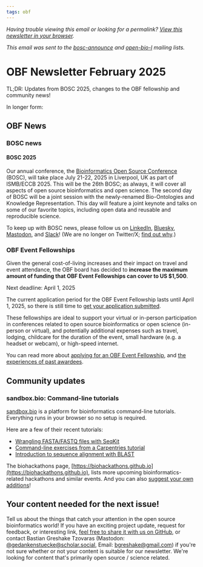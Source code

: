```yaml
---
tags: obf
---
```


_Having trouble viewing this email or looking for a permalink? [View this newsletter in your browser](https://github.com/OBF/newsletter/blob/master/newsletters/2025-02.md)._

_This email was sent to the [bosc-announce](https://groups.google.com/g/bosc-announce) and [open-bio-l](http://mailman.open-bio.org/mailman/listinfo/open-bio-l/) mailing lists._

# OBF Newsletter February 2025

TL;DR: Updates from BOSC 2025, changes to the OBF fellowship and community news!

In longer form: 

## OBF News

### BOSC news

#### BOSC 2025

Our annual conference, the [Bioinformatics Open Source Conference](https://www.open-bio.org/events/bosc-2025/) (BOSC), will take place July 21-22, 2025 in Liverpool, UK as part of ISMB/ECCB 2025. This will be the 26th BOSC; as always, it will cover all aspects of open source bioinformatics and open science.
The second day of BOSC will be a joint session with the newly-renamed Bio-Ontologies and Knowledge Representation. 
This day will feature a joint keynote and talks on some of our favorite topics, including open data and reusable and reproducible science.

To keep up with BOSC news, please follow us on [LinkedIn](https://www.linkedin.com/groups/14344023/), [Bluesky](https://bsky.app/profile/bosc.bsky.social), [Mastodon](https://genomic.social/@BOSC), and [Slack](https://join.slack.com/t/obf-bosc/shared_invite/zt-n5ur1gsj-z2C~69_4lYTFPg5tbWA8Ew)! (We are no longer on Twitter/X; [find out why](https://www.open-bio.org/2023/11/20/leaving-x/).)

### OBF Event Fellowships

Given the general cost-of-living increases and their impact on travel and event attendance, the OBF board has decided to **increase the maximum amount of funding that OBF Event Fellowships can cover to US $1,500**.    

Next deadline: April 1, 2025

The current application period for the OBF Event Fellowship lasts until April 1, 2025, so there is still time to [get your application submitted](https://forms.gle/3yLg94G1C9nkZkvq5).

These fellowships are ideal to support your virtual or in-person participation in conferences related to open source bioinformatics or open science (in-person or virtual), and potentially additional expenses such as travel, lodging, childcare for the duration of the event, small hardware (e.g. a headset or webcam), or high-speed internet.

You can read more about [applying for an OBF Event Fellowship](https://www.open-bio.org/event-awards/#fellowships-applications), and [the experiences of past awardees](https://www.open-bio.org/category/travel-fellowship/event-fellowship/).

## Community updates

### sandbox.bio: Command-line tutorials

[sandbox.bio](https://sandbox.bio/) is a platform for bioinformatics command-line tutorials. 
Everything runs in your browser so no setup is required. 

Here are a few of their recent tutorials:

* [Wrangling FASTA/FASTQ files with SeqKit](https://sandbox.bio/tutorials/seqkit-intro)
* [Command-line exercises from a Carpentries tutorial](https://sandbox.bio/tutorials/carpentries-shell-novice)
* [Introduction to sequence alignment with BLAST](https://sandbox.bio/tutorials/blast-intro)


The biohackathons page, [https://biohackathons.github.io](https://biohackathons.github.io), lists more upcoming bioinformatics-related hackathons and similar events. And you can also [suggest your own additions](https://github.com/biohackathons/biohackathons.github.io/issues)! 

## Your content needed for the next issue!

Tell us about the things that catch your attention in the open source bioinformatics world! 
If you have an exciting project update, request for feedback, or interesting link, 
[feel free to share it with us on GitHub](https://github.com/OBF/newsletter/issues/43), 
or contact Bastian Greshake Tzovaras (Mastodon: [@gedankenstuecke@scholar.social](https://scholar.social/@gedankenstuecke), Email: [bgreshake@gmail.com](mailto:bgreshake@proton.me)) if you're not sure whether or not your content is suitable for our newsletter. We're looking for content that's primarily open source / science related.



